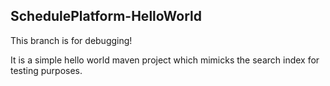 

## SchedulePlatform-HelloWorld

This branch is for debugging!

It is a simple hello world maven project which mimicks the search index for testing purposes.


